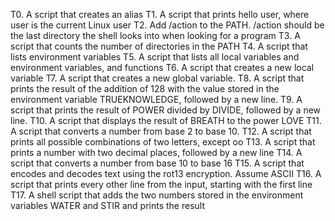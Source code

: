 T0. A script that creates an alias
T1. A script that prints hello user, where user is the current Linux user
T2. Add /action to the PATH. /action should be the last directory the shell looks into when looking for a program
T3. A script that counts the number of directories in the PATH
T4. A script that lists environment variables
T5. A script that lists all local variables and environment variables, and functions
T6. A script that creates a new local variable
T7. A script that creates a new global variable.
T8. A script that prints the result of the addition of 128 with the value stored in the environment variable TRUEKNOWLEDGE, followed by a new line.
T9. A script that prints the result of POWER divided by DIVIDE, followed by a new line.
T10. A script that displays the result of BREATH to the power LOVE
T11. A script that converts a number from base 2 to base 10.
T12. A script that prints all possible combinations of two letters, except oo
T13. A script that prints a number with two decimal places, followed by a new line
T14. A script that converts a number from base 10 to base 16
T15. A script that encodes and decodes text using the rot13 encryption. Assume ASCII
T16. A script that prints every other line from the input, starting with the first line
T17. A shell script that adds the two numbers stored in the environment variables WATER and STIR and prints the result
